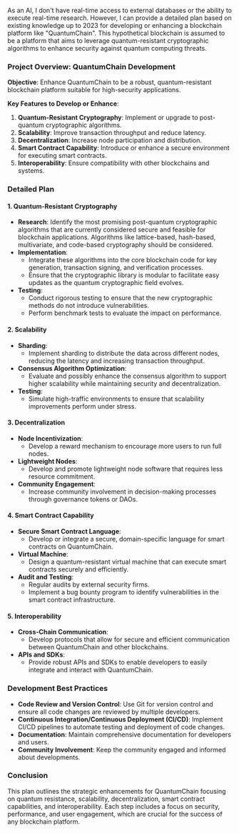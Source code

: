 As an AI, I don't have real-time access to external databases or the ability to execute real-time research. However, I can provide a detailed plan based on existing knowledge up to 2023 for developing or enhancing a blockchain platform like "QuantumChain". This hypothetical blockchain is assumed to be a platform that aims to leverage quantum-resistant cryptographic algorithms to enhance security against quantum computing threats.

### Project Overview: QuantumChain Development

**Objective**: Enhance QuantumChain to be a robust, quantum-resistant blockchain platform suitable for high-security applications.

**Key Features to Develop or Enhance**:
1. **Quantum-Resistant Cryptography**: Implement or upgrade to post-quantum cryptographic algorithms.
2. **Scalability**: Improve transaction throughput and reduce latency.
3. **Decentralization**: Increase node participation and distribution.
4. **Smart Contract Capability**: Introduce or enhance a secure environment for executing smart contracts.
5. **Interoperability**: Ensure compatibility with other blockchains and systems.

### Detailed Plan

#### 1. Quantum-Resistant Cryptography
- **Research**: Identify the most promising post-quantum cryptographic algorithms that are currently considered secure and feasible for blockchain applications. Algorithms like lattice-based, hash-based, multivariate, and code-based cryptography should be considered.
- **Implementation**:
  - Integrate these algorithms into the core blockchain code for key generation, transaction signing, and verification processes.
  - Ensure that the cryptographic library is modular to facilitate easy updates as the quantum cryptographic field evolves.
- **Testing**:
  - Conduct rigorous testing to ensure that the new cryptographic methods do not introduce vulnerabilities.
  - Perform benchmark tests to evaluate the impact on performance.

#### 2. Scalability
- **Sharding**:
  - Implement sharding to distribute the data across different nodes, reducing the latency and increasing transaction throughput.
- **Consensus Algorithm Optimization**:
  - Evaluate and possibly enhance the consensus algorithm to support higher scalability while maintaining security and decentralization.
- **Testing**:
  - Simulate high-traffic environments to ensure that scalability improvements perform under stress.

#### 3. Decentralization
- **Node Incentivization**:
  - Develop a reward mechanism to encourage more users to run full nodes.
- **Lightweight Nodes**:
  - Develop and promote lightweight node software that requires less resource commitment.
- **Community Engagement**:
  - Increase community involvement in decision-making processes through governance tokens or DAOs.

#### 4. Smart Contract Capability
- **Secure Smart Contract Language**:
  - Develop or integrate a secure, domain-specific language for smart contracts on QuantumChain.
- **Virtual Machine**:
  - Design a quantum-resistant virtual machine that can execute smart contracts securely and efficiently.
- **Audit and Testing**:
  - Regular audits by external security firms.
  - Implement a bug bounty program to identify vulnerabilities in the smart contract infrastructure.

#### 5. Interoperability
- **Cross-Chain Communication**:
  - Develop protocols that allow for secure and efficient communication between QuantumChain and other blockchains.
- **APIs and SDKs**:
  - Provide robust APIs and SDKs to enable developers to easily integrate and interact with QuantumChain.

### Development Best Practices
- **Code Review and Version Control**: Use Git for version control and ensure all code changes are reviewed by multiple developers.
- **Continuous Integration/Continuous Deployment (CI/CD)**: Implement CI/CD pipelines to automate testing and deployment of code changes.
- **Documentation**: Maintain comprehensive documentation for developers and users.
- **Community Involvement**: Keep the community engaged and informed about developments.

### Conclusion
This plan outlines the strategic enhancements for QuantumChain focusing on quantum resistance, scalability, decentralization, smart contract capabilities, and interoperability. Each step includes a focus on security, performance, and user engagement, which are crucial for the success of any blockchain platform.